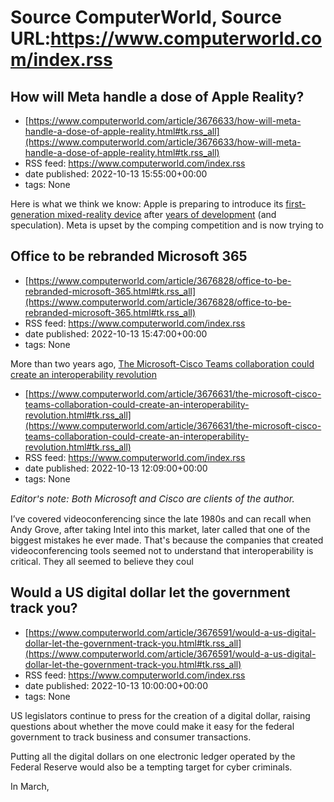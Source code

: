 # Source ComputerWorld, Source URL:https://www.computerworld.com/index.rss

## How will Meta handle a dose of Apple Reality?
 - [https://www.computerworld.com/article/3676633/how-will-meta-handle-a-dose-of-apple-reality.html#tk.rss_all](https://www.computerworld.com/article/3676633/how-will-meta-handle-a-dose-of-apple-reality.html#tk.rss_all)
 - RSS feed: https://www.computerworld.com/index.rss
 - date published: 2022-10-13 15:55:00+00:00
 - tags: None

<article>
	<section class="page">
<p>Here is what we think we know: Apple is preparing to introduce its <a href="https://www.computerworld.com/article/3672120/america-is-almost-ready-for-apple-reality-distortion.html">first-generation mixed-reality device</a> after <a href="https://www.applemust.com/apple-will-dent-reality-with-its-ar-headset-in-2023/" rel="noopener nofollow" target="_blank">years of development</a> (and speculation). Meta is upset by the comping competition and is now trying to

## Office to be rebranded Microsoft 365
 - [https://www.computerworld.com/article/3676828/office-to-be-rebranded-microsoft-365.html#tk.rss_all](https://www.computerworld.com/article/3676828/office-to-be-rebranded-microsoft-365.html#tk.rss_all)
 - RSS feed: https://www.computerworld.com/index.rss
 - date published: 2022-10-13 15:47:00+00:00
 - tags: None

<article>
	<section class="page">
<p>More than two years ago, <a href="https://www.microsoft.com/en-us/us-partner-blog/2020/04/08/microsoft-365-new-name-same-price-same-great-value/?ranMID=24542&amp;ranEAID=nOD/rLJHOac&amp;ranSiteID=nOD_rLJHOac-p9P6YUQemOvGqlnAYJOcHA&amp;epi=nOD_rLJHOac-p9P6YUQemOvGqlnAYJOcHA&amp;irgwc=1&amp;OCID=AID2200057_aff_7593_1243925&amp;tduid=%28ir__zculbhuj09kfbk2ptnk2gyq6jn2xqrprfhsnbm9r00%29%287593%29%281243925%29%28nOD_rLJHOac-p9P6YUQemOvGqlnAYJOcHA%29%28%29&amp;ircl

## The Microsoft-Cisco Teams collaboration could create an interoperability revolution
 - [https://www.computerworld.com/article/3676631/the-microsoft-cisco-teams-collaboration-could-create-an-interoperability-revolution.html#tk.rss_all](https://www.computerworld.com/article/3676631/the-microsoft-cisco-teams-collaboration-could-create-an-interoperability-revolution.html#tk.rss_all)
 - RSS feed: https://www.computerworld.com/index.rss
 - date published: 2022-10-13 12:09:00+00:00
 - tags: None

<article>
	<section class="page">
<p><em><span style="font-size: 15px;">Editor's note: Both Microsoft and Cisco are clients of the author.</span></em></p><p>I’ve covered videoconferencing since the late 1980s and can recall when Andy Grove, after taking Intel into this market, later called that one of the biggest mistakes he ever made. That's because the companies that created videoconferencing tools seemed not to understand that interoperability is critical. They all seemed to believe they coul

## Would a US digital dollar let the government track you?
 - [https://www.computerworld.com/article/3676591/would-a-us-digital-dollar-let-the-government-track-you.html#tk.rss_all](https://www.computerworld.com/article/3676591/would-a-us-digital-dollar-let-the-government-track-you.html#tk.rss_all)
 - RSS feed: https://www.computerworld.com/index.rss
 - date published: 2022-10-13 10:00:00+00:00
 - tags: None

<article>
	<section class="page">
<p>US legislators continue to press for the creation of a digital dollar, raising questions about whether the move could make it easy for the federal government to track business and consumer transactions.</p><p>Putting all the digital dollars on one electronic ledger operated by the Federal Reserve would also be a tempting target for cyber criminals.</p><p>In March, <a href="https://www.computerworld.com/article/3655728/lawmakers-join-growing-push-to-create-a-d
